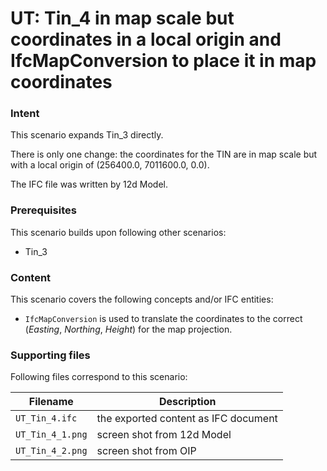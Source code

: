 
# UT: Tin_4 in map scale but coordinates in a local origin and IfcMapConversion to place it in map coordinates 

### Intent

This scenario expands Tin_3 directly.

There is only one change: the coordinates for the TIN are in map scale but with a local origin of (256400.0, 7011600.0, 0.0).

The IFC file was written by 12d Model. 

### Prerequisites

This scenario builds upon following other scenarios:
- Tin_3

### Content

This scenario covers the following concepts and/or IFC entities:

- `IfcMapConversion` is used to translate the coordinates to the correct (*Easting*, *Northing*, *Height*) for the map projection.

### Supporting files

Following files correspond to this scenario:

| Filename                                         | Description                               |
|--------------------------------------------------|-------------------------------------------|
| `UT_Tin_4.ifc`                                   | the exported content as IFC document      |
| `UT_Tin_4_1.png`                                 | screen shot from 12d Model                |
| `UT_Tin_4_2.png`                                 | screen shot from OIP                      |

